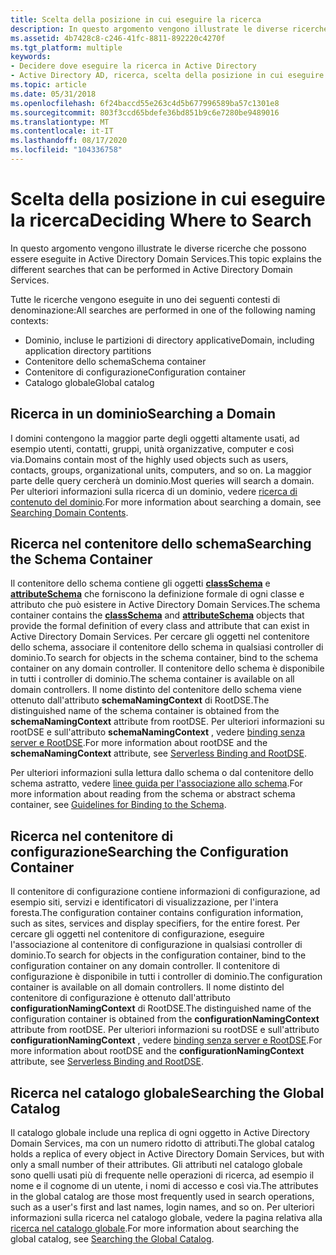 ```yaml
---
title: Scelta della posizione in cui eseguire la ricerca
description: In questo argomento vengono illustrate le diverse ricerche che possono essere eseguite in Active Directory Domain Services.
ms.assetid: 4b7428c8-c246-41fc-8811-892220c4270f
ms.tgt_platform: multiple
keywords:
- Decidere dove eseguire la ricerca in Active Directory
- Active Directory AD, ricerca, scelta della posizione in cui eseguire la ricerca
ms.topic: article
ms.date: 05/31/2018
ms.openlocfilehash: 6f24baccd55e263c4d5b677996589ba57c1301e8
ms.sourcegitcommit: 803f3ccd65bdefe36bd851b9c6e7280be9489016
ms.translationtype: MT
ms.contentlocale: it-IT
ms.lasthandoff: 08/17/2020
ms.locfileid: "104336758"
---
```

# <a name="deciding-where-to-search"></a><span data-ttu-id="11011-105">Scelta della posizione in cui eseguire la ricerca</span><span class="sxs-lookup"><span data-stu-id="11011-105">Deciding Where to Search</span></span>

<span data-ttu-id="11011-106">In questo argomento vengono illustrate le diverse ricerche che possono essere eseguite in Active Directory Domain Services.</span><span class="sxs-lookup"><span data-stu-id="11011-106">This topic explains the different searches that can be performed in Active Directory Domain Services.</span></span>

<span data-ttu-id="11011-107">Tutte le ricerche vengono eseguite in uno dei seguenti contesti di denominazione:</span><span class="sxs-lookup"><span data-stu-id="11011-107">All searches are performed in one of the following naming contexts:</span></span>

-   <span data-ttu-id="11011-108">Dominio, incluse le partizioni di directory applicative</span><span class="sxs-lookup"><span data-stu-id="11011-108">Domain, including application directory partitions</span></span>
-   <span data-ttu-id="11011-109">Contenitore dello schema</span><span class="sxs-lookup"><span data-stu-id="11011-109">Schema container</span></span>
-   <span data-ttu-id="11011-110">Contenitore di configurazione</span><span class="sxs-lookup"><span data-stu-id="11011-110">Configuration container</span></span>
-   <span data-ttu-id="11011-111">Catalogo globale</span><span class="sxs-lookup"><span data-stu-id="11011-111">Global catalog</span></span>

## <a name="searching-a-domain"></a><span data-ttu-id="11011-112">Ricerca in un dominio</span><span class="sxs-lookup"><span data-stu-id="11011-112">Searching a Domain</span></span>

<span data-ttu-id="11011-113">I domini contengono la maggior parte degli oggetti altamente usati, ad esempio utenti, contatti, gruppi, unità organizzative, computer e così via.</span><span class="sxs-lookup"><span data-stu-id="11011-113">Domains contain most of the highly used objects such as users, contacts, groups, organizational units, computers, and so on.</span></span> <span data-ttu-id="11011-114">La maggior parte delle query cercherà un dominio.</span><span class="sxs-lookup"><span data-stu-id="11011-114">Most queries will search a domain.</span></span> <span data-ttu-id="11011-115">Per ulteriori informazioni sulla ricerca di un dominio, vedere [ricerca di contenuto del dominio](searching-domain-contents.md).</span><span class="sxs-lookup"><span data-stu-id="11011-115">For more information about searching a domain, see [Searching Domain Contents](searching-domain-contents.md).</span></span>

## <a name="searching-the-schema-container"></a><span data-ttu-id="11011-116">Ricerca nel contenitore dello schema</span><span class="sxs-lookup"><span data-stu-id="11011-116">Searching the Schema Container</span></span>

<span data-ttu-id="11011-117">Il contenitore dello schema contiene gli oggetti [**classSchema**](/windows/desktop/ADSchema/c-classschema) e [**attributeSchema**](/windows/desktop/ADSchema/c-attributeschema) che forniscono la definizione formale di ogni classe e attributo che può esistere in Active Directory Domain Services.</span><span class="sxs-lookup"><span data-stu-id="11011-117">The schema container contains the [**classSchema**](/windows/desktop/ADSchema/c-classschema) and [**attributeSchema**](/windows/desktop/ADSchema/c-attributeschema) objects that provide the formal definition of every class and attribute that can exist in Active Directory Domain Services.</span></span> <span data-ttu-id="11011-118">Per cercare gli oggetti nel contenitore dello schema, associare il contenitore dello schema in qualsiasi controller di dominio.</span><span class="sxs-lookup"><span data-stu-id="11011-118">To search for objects in the schema container, bind to the schema container on any domain controller.</span></span> <span data-ttu-id="11011-119">Il contenitore dello schema è disponibile in tutti i controller di dominio.</span><span class="sxs-lookup"><span data-stu-id="11011-119">The schema container is available on all domain controllers.</span></span> <span data-ttu-id="11011-120">Il nome distinto del contenitore dello schema viene ottenuto dall'attributo **schemaNamingContext** di RootDSE.</span><span class="sxs-lookup"><span data-stu-id="11011-120">The distinguished name of the schema container is obtained from the **schemaNamingContext** attribute from rootDSE.</span></span> <span data-ttu-id="11011-121">Per ulteriori informazioni su rootDSE e sull'attributo **schemaNamingContext** , vedere [binding senza server e RootDSE](serverless-binding-and-rootdse.md).</span><span class="sxs-lookup"><span data-stu-id="11011-121">For more information about rootDSE and the **schemaNamingContext** attribute, see [Serverless Binding and RootDSE](serverless-binding-and-rootdse.md).</span></span>

<span data-ttu-id="11011-122">Per ulteriori informazioni sulla lettura dallo schema o dal contenitore dello schema astratto, vedere [linee guida per l'associazione allo schema](guidelines-for-binding-to-the-schema.md).</span><span class="sxs-lookup"><span data-stu-id="11011-122">For more information about reading from the schema or abstract schema container, see [Guidelines for Binding to the Schema](guidelines-for-binding-to-the-schema.md).</span></span>

## <a name="searching-the-configuration-container"></a><span data-ttu-id="11011-123">Ricerca nel contenitore di configurazione</span><span class="sxs-lookup"><span data-stu-id="11011-123">Searching the Configuration Container</span></span>

<span data-ttu-id="11011-124">Il contenitore di configurazione contiene informazioni di configurazione, ad esempio siti, servizi e identificatori di visualizzazione, per l'intera foresta.</span><span class="sxs-lookup"><span data-stu-id="11011-124">The configuration container contains configuration information, such as sites, services and display specifiers, for the entire forest.</span></span> <span data-ttu-id="11011-125">Per cercare gli oggetti nel contenitore di configurazione, eseguire l'associazione al contenitore di configurazione in qualsiasi controller di dominio.</span><span class="sxs-lookup"><span data-stu-id="11011-125">To search for objects in the configuration container, bind to the configuration container on any domain controller.</span></span> <span data-ttu-id="11011-126">Il contenitore di configurazione è disponibile in tutti i controller di dominio.</span><span class="sxs-lookup"><span data-stu-id="11011-126">The configuration container is available on all domain controllers.</span></span> <span data-ttu-id="11011-127">Il nome distinto del contenitore di configurazione è ottenuto dall'attributo **configurationNamingContext** di RootDSE.</span><span class="sxs-lookup"><span data-stu-id="11011-127">The distinguished name of the configuration container is obtained from the **configurationNamingContext** attribute from rootDSE.</span></span> <span data-ttu-id="11011-128">Per ulteriori informazioni su rootDSE e sull'attributo **configurationNamingContext** , vedere [binding senza server e RootDSE](serverless-binding-and-rootdse.md).</span><span class="sxs-lookup"><span data-stu-id="11011-128">For more information about rootDSE and the **configurationNamingContext** attribute, see [Serverless Binding and RootDSE](serverless-binding-and-rootdse.md).</span></span>

## <a name="searching-the-global-catalog"></a><span data-ttu-id="11011-129">Ricerca nel catalogo globale</span><span class="sxs-lookup"><span data-stu-id="11011-129">Searching the Global Catalog</span></span>

<span data-ttu-id="11011-130">Il catalogo globale include una replica di ogni oggetto in Active Directory Domain Services, ma con un numero ridotto di attributi.</span><span class="sxs-lookup"><span data-stu-id="11011-130">The global catalog holds a replica of every object in Active Directory Domain Services, but with only a small number of their attributes.</span></span> <span data-ttu-id="11011-131">Gli attributi nel catalogo globale sono quelli usati più di frequente nelle operazioni di ricerca, ad esempio il nome e il cognome di un utente, i nomi di accesso e così via.</span><span class="sxs-lookup"><span data-stu-id="11011-131">The attributes in the global catalog are those most frequently used in search operations, such as a user's first and last names, login names, and so on.</span></span> <span data-ttu-id="11011-132">Per ulteriori informazioni sulla ricerca nel catalogo globale, vedere la pagina relativa alla [ricerca nel catalogo globale](searching-global-catalog-contents.md).</span><span class="sxs-lookup"><span data-stu-id="11011-132">For more information about searching the global catalog, see [Searching the Global Catalog](searching-global-catalog-contents.md).</span></span>

 

 